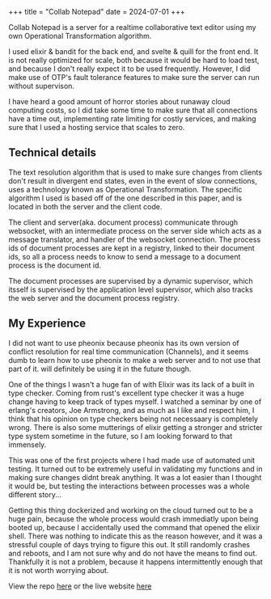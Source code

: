 +++
title = "Collab Notepad"
date = 2024-07-01
+++

Collab Notepad is a server for a realtime collaborative text editor using my own Operational Transformation algorithm.

I used elixir & bandit for the back end, and svelte & quill for the front end. It is not really optimized for scale, both because it would be hard to load test, and because I don't really expect it to be used frequently. However, I did make use of OTP's fault tolerance features to make sure the server can run without supervison.

I have heard a good amount of horror stories about runaway cloud computing costs, so I did take some time to make sure that all connections have a time out, implementing rate limiting for costly services, and making sure that I used a hosting service that scales to zero.

## Technical details

The text resolution algorithm that is used to make sure changes from clients don't result in divergent end states, even in the event of slow connections, uses a technology known as Operational Transformation. The specific algorithm I used is based off of the one described in this paper, and is located in both the server and the client code.

The client and server(aka. document process) communicate through websocket, with an intermediate process on the server side which acts as a message translator, and handler of the websocket connection. The process ids of document processes are kept in a registry, linked to their document ids, so all a process needs to know to send a message to a document process is the document id.

The document processes are supervised by a dynamic supervisor, which itsself is supervised by the application level supervisor, which also tracks the web server and the document process registry.

## My Experience

I did not want to use pheonix because pheonix has its own version of conflict resolution for real time communication (Channels), and it seems dumb to learn how to use pheonix to make a web server and to not use that part of it. will definitely be using it in the future though.

One of the things I wasn't a huge fan of with Elixir was its lack of a built in type checker. Coming from rust's excellent type checker it was a huge change having to keep track of types myself. I watched a seminar by one of erlang's creators, Joe Armstrong, and as much as I like and respect him, I think that his opinion on type checkers being not necessaary is completely wrong. There is also some mutterings of elixir getting a stronger and stricter type system sometime in the future, so I am looking forward to that immensely.

This was one of the first projects where I had made use of automated unit testing. It turned out to be extremely useful in validating my functions and in making sure changes didnt break anything. It was a lot easier than I thought it would be, but testing the interactions between processes was a whole different story...

Getting this thing dockerized and working on the cloud turned out to be a huge pain, because the whole process would crash immediatly upon being booted up, because I accidentally used the command that opened the elixir shell. There was nothing to indicate this as the reason however, and it was a stressful couple of days trying to figure this out. It still randomly crashes and reboots, and I am not sure why and do not have the means to find out. Thankfully it is not a problem, because it happens intermittently enough that it is not worth worrying about.

View the repo [here](https://github.com/andrewyur/collab_notepad) or the live website [here](https://collab-notepad.baetyboy.biz)
